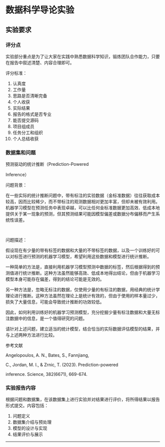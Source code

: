 # 数据科学导论实验

## 实验要求

### 评分点

实验部分重点是为了让大家在实践中熟悉数据科学知识，锻炼团队合作能力，只要在报告中叙述清楚、内容合理即可。

评分标准：

1. 认真度
2. 工作量
3. 思路是否清晰完备
4. 个人收获
5. 实际结果
6. 报告的格式是否专业
7. 能否提交源码
8. 项目组成员
9. 任务分工和组织
10. 个人总结收获

### 数据集和问题

预测驱动的统计推断（Prediction-Powered

Inference）

问题背景：

在一些实际的统计推断问题中，带有标注的实验数据（金标准数据）往往获取成本较高，因而比较稀少，而不带标注的观测数据相对更加丰富，但却未被有效利用。机器学习模型在预测任务中表现卓越，可以比任何金标准数据更加高效、低成本地提供关于某一现象的预测，但其预测结果可能因模型偏差或数据分布偏移而产生系统性误差。

 

问题描述：

假设现在有少量的带有标签的数据和大量的不带标签的数据，以及一个训练好的可以对标签进行预测的机器学习模型，希望利用这些数据和模型进行统计推断。

一种简单的方法是，直接利用机器学习模型预测中数据的标签，然后根据得到的预测值进行统计推断。这种方法虽然能够高效、低成本地得出结论，但由于机器学习模型本身可能存在偏差，得到的结论可能是无效的。

另一种方法是，忽略无标注的数据，仅使用少量的有标注的数据，用经典的统计学理论进行推断。这种方法虽然在理论上是统计有效的，但由于使用的样本量过少，损失了大量信息，可能会导致统计推断的功效较低。

因此，如何利用训练好的机器学习预测模型，充分挖掘少量有标注数据和大量无标注数据中的信息，是一个值得研究的问题。


请针对上述问题，建立适当的统计模型，结合恰当的实际数据评估模型的结果，并与上述两种方法进行比较。


参考文献

Angelopoulos, A. N., Bates, S., Fannjiang,

C., Jordan, M. I., & Zrnic, T. (2023). Prediction-powered

inference. Science, 382(6671), 669-674.

### 实验报告内容

根据问题和数据集，在该数据集上进行实验并对结果进行评价，将所得结果以报告形式提交。内容包括：

1. 问题定义 
2. 数据集介绍与预处理 
3. 模型的设计与实现 
4. 结果评价与展示 

---